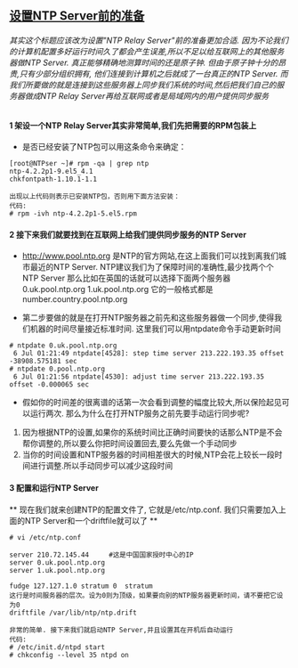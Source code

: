 ##    [设置NTP Server前的准备](https://blog.csdn.net/iloli/article/details/6431757)

###### 其实这个标题应该改为设置"NTP Relay Server"前的准备更加合适. 因为不论我们的计算机配置多好运行时间久了都会产生误差,所以不足以给互联网上的其他服务器做NTP Server. 真正能够精确地测算时间的还是原子钟. 但由于原子钟十分的昂贵,只有少部分组织拥有, 他们连接到计算机之后就成了一台真正的NTP Server. 而我们所要做的就是连接到这些服务器上同步我们系统的时间,然后把我们自己的服务器做成NTP Relay Server再给互联网或者是局域网内的用户提供同步服务

#### 1  架设一个NTP Relay Server其实非常简单,我们先把需要的RPM包装上
-  是否已经安装了NTP包可以用这条命令来确定：  

```shell
[root@NTPser ~]# rpm -qa | grep ntp
ntp-4.2.2p1-9.el5_4.1
chkfontpath-1.10.1-1.1

出现以上代码则表示已安装NTP包，否则用下面方法安装：
代码:
# rpm -ivh ntp-4.2.2p1-5.el5.rpm
```   

#### 2 接下来我们就要找到在互联网上给我们提供同步服务的NTP Server      

-  http://www.pool.ntp.org 是NTP的官方网站,在这上面我们可以找到离我们城市最近的NTP Server. NTP建议我们为了保障时间的准确性,最少找两个个NTP Server
那么比如在英国的话就可以选择下面两个服务器   
0.uk.pool.ntp.org
1.uk.pool.ntp.org
它的一般格式都是number.country.pool.ntp.org  

-  第二步要做的就是在打开NTP服务器之前先和这些服务器做一个同步,使得我们机器的时间尽量接近标准时间. 
这里我们可以用ntpdate命令手动更新时间   
       
``` shell
# ntpdate 0.uk.pool.ntp.org
 6 Jul 01:21:49 ntpdate[4528]: step time server 213.222.193.35 offset -38908.575181 sec
# ntpdate 0.pool.ntp.org
 6 Jul 01:21:56 ntpdate[4530]: adjust time server 213.222.193.35 offset -0.000065 sec
```   

-  假如你的时间差的很离谱的话第一次会看到调整的幅度比较大,所以保险起见可以运行两次. 那么为什么在打开NTP服务之前先要手动运行同步呢?
  1. 因为根据NTP的设置,如果你的系统时间比正确时间要快的话那么NTP是不会帮你调整的,所以要么你把时间设置回去,要么先做一个手动同步
  2. 当你的时间设置和NTP服务器的时间相差很大的时候,NTP会花上较长一段时间进行调整.所以手动同步可以减少这段时间

#### 3 配置和运行NTP Server
** 现在我们就来创建NTP的配置文件了, 它就是/etc/ntp.conf. 我们只需要加入上面的NTP Server和一个driftfile就可以了 **
```shell
# vi /etc/ntp.conf

server 210.72.145.44     #这是中国国家授时中心的IP
server 0.uk.pool.ntp.org
server 1.uk.pool.ntp.org
                                     
fudge 127.127.1.0 stratum 0  stratum 
这行是时间服务器的层次。设为0则为顶级，如果要向别的NTP服务器更新时间，请不要把它设为0
driftfile /var/lib/ntp/ntp.drift

非常的简单. 接下来我们就启动NTP Server,并且设置其在开机后自动运行
代码:
# /etc/init.d/ntpd start
# chkconfig --level 35 ntpd on
```